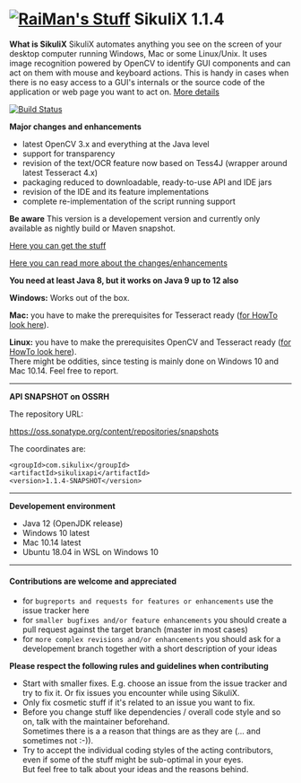 [![RaiMan's Stuff](https://raw.github.com/RaiMan/SikuliX-2014-Docs/master/src/main/resources/docs/source/RaiManStuff64.png)](http://sikulix.com) SikuliX 1.1.4
============

**What is SikuliX** SikuliX automates anything you see on the screen of your desktop computer 
running Windows, Mac or some Linux/Unix. It uses image recognition powered by OpenCV to identify 
GUI components and can act on them with mouse and keyboard actions.
This is handy in cases when there is no easy access to a GUI's internals or 
the source code of the application or web page you want to act on. [More details](http://sikulix.com)

[![Build Status](https://travis-ci.org/RaiMan/SikuliX1.svg?branch=master)](https://travis-ci.org/RaiMan/SikuliX1)

**Major changes and enhancements**
 - latest OpenCV 3.x and everything at the Java level
 - support for transparency
 - revision of the text/OCR feature now based on Tess4J (wrapper around latest Tesseract 4.x)
 - packaging reduced to downloadable, ready-to-use API and IDE jars 
 - revision of the IDE and its feature implementations
 - complete re-implementation of the script running support
 
 **Be aware**
 This version is a developement version and currently only available as nightly build or Maven snapshot.
 
[Here you can get the stuff](https://raiman.github.io/SikuliX1/downloads.html) 

[Here you can read more about the changes/enhancements](https://sikulix-2014.readthedocs.io/en/latest/news.html)

**You need at least Java 8, but it works on Java 9 up to 12 also**

**Windows:** Works out of the box.

**Mac:** you have to make the prerequisites for Tesseract ready ([for HowTo look here](https://github.com/RaiMan/SikuliX1/wiki/macOS-Linux:-Support-libraries-for-Tess4J-Tesseract-4-OCR)).

**Linux:** you have to make the prerequisites OpenCV and Tesseract ready ([for HowTo look here](https://sikulix-2014.readthedocs.io/en/latest/newslinux.html#version-1-1-4-special-for-linux-people)).<br>There might be oddities, since testing is mainly done on Windows 10 and Mac 10.14. Feel free to report.

<hr>

**API SNAPSHOT on OSSRH**<br>

The repository URL:<br>

<https://oss.sonatype.org/content/repositories/snapshots>


The coordinates are:
```
<groupId>com.sikulix</groupId>
<artifactId>sikulixapi</artifactId>
<version>1.1.4-SNAPSHOT</version>
```

<hr>

**Developement environment**

 - Java 12 (OpenJDK release)
 - Windows 10 latest
 - Mac 10.14 latest
 - Ubuntu 18.04 in WSL on Windows 10

<hr>

#### Contributions are welcome and appreciated
 - for `bugreports and requests for features or enhancements` use the issue tracker here
 - for `smaller bugfixes and/or feature enhancements` you should create a pull request against the target branch (master in most cases)
 - for `more complex revisions and/or enhancements` you should ask for a developement branch together with a short description of your ideas
 
 **Please respect the following rules and guidelines when contributing**
  - Start with smaller fixes. E.g. choose an issue from the issue tracker and try to fix it. Or fix issues you encounter while using SikuliX.
  - Only fix cosmetic stuff if it's related to an issue you want to fix.
  - Before you change stuff like dependencies / overall code style and so on, talk with the maintainer beforehand.<br>Sometimes there is a a reason that things are as they are (... and sometimes not :-)).
  - Try to accept the individual coding styles of the acting contributors, even if some of the stuff might be sub-optimal in your eyes.<br>But feel free to talk about your ideas and the reasons behind.

 

